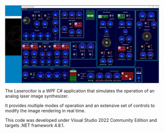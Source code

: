 ![alt text](https://github.com/AnAnonymousParty/Laserocitor/blob/master/ScreenShot.JPG?raw=true)

The Laserocitor is a WPF C# application that simulates the operation of 
an analog laser image synthesizer.

It provides multiple modes of operation and an extensive set of controls 
to modify the image rendering in real time. 

This code was developed under Visual Studio 2022 Community Edition and targets .NET framework 4.8.1.
